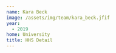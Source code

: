 ```yaml
---
name: Kara Beck 
image: /assets/img/team/kara_beck.jfif
year:
  - 2019
home: University
title: HHS Detail
---
```

